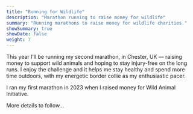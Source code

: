 ```yaml
---
title: "Running for Wildlife"
description: "Marathon running to raise money for wildlife"
summary: "Running marathons to raise money for wildlife charities."
showSummary: true
showDate: false
weight: 7
---
```


This year I’ll be running my second marathon, in Chester, UK — raising money to support wild animals and hoping to stay injury-free on the long runs. I enjoy the challenge and it helps me stay healthy and spend more time outdoors, with my energetic border collie as my enthusiastic pacer.

I ran my first marathon in 2023 when I raised money for Wild Animal Initiative.

More details to follow...